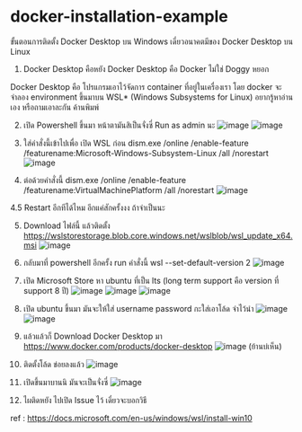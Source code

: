 # docker-installation-example
ขั้นตอนการติดตั้ง Docker Desktop บน Windows
เดี่ยวอนาคตมีของ Docker Desktop บน Linux 

1. Docker Desktop คือหยัง 
Docker Desktop คือ Docker ไม่ใช่ Doggy หยอก 

Docker Desktop คือ  โปรแกรมเอาไว้จัดการ container ที่อยู่ในเครื่องเรา 
โดย docker จะจำลอง environment ขึ้นมาบน WSL* (Windows Subsystems for Linux)
อยากรู้หาอ่านเอง หรือถามเอาละกัน ค้านพิมพ์

2. เปิด Powershell ขึ้นมา หน้าตามันสิเป็นจั่งซี่  Run as admin นะ
![image](https://user-images.githubusercontent.com/71694878/131340136-1a1f8751-a13a-4a08-973b-db28425bc4b4.png)
![image](https://user-images.githubusercontent.com/71694878/131340153-af033667-8e74-4ecb-81aa-597a291f317b.png)


3. ใส่คำสั่งนี้เข้าไปเพื่อ เปิด WSL ก่อน
dism.exe /online /enable-feature /featurename:Microsoft-Windows-Subsystem-Linux /all /norestart
![image](https://user-images.githubusercontent.com/71694878/131340297-b51d3e66-f87c-4965-9eb8-226d016469bd.png)


4. ต่อด้วยคำสั่งนี้ 
dism.exe /online /enable-feature /featurename:VirtualMachinePlatform /all /norestart
![image](https://user-images.githubusercontent.com/71694878/131340451-d9f537af-47b5-4496-be02-85c5d27c7092.png)


4.5 Restart อีกทีได้ไหม  อีกแค่สักครั้งงง   ถ้าจำเป็นนะ

5. Download ไฟล์นี้ แล้วติดตั้ง
https://wslstorestorage.blob.core.windows.net/wslblob/wsl_update_x64.msi
![image](https://user-images.githubusercontent.com/71694878/131340554-6a1991f0-e4b5-432e-a927-bd143b3b5234.png)


6. กลับมาที่ powershell อีกครั้ง run คำสั่งนี้ 
wsl --set-default-version 2
![image](https://user-images.githubusercontent.com/71694878/131340641-a6d455c0-8404-4b0c-aa9a-a24f417aa4c8.png)


7. เปิด Microsoft Store 
หา ubuntu ที่เป็น lts (long term support คือ version ที่ support 8 ปี) 
![image](https://user-images.githubusercontent.com/71694878/131340768-fdf693d1-518a-4edb-8528-3395f93b5269.png)
![image](https://user-images.githubusercontent.com/71694878/131340793-2f35fdf5-7374-44bf-b49b-5f97c7a299ee.png)
![image](https://user-images.githubusercontent.com/71694878/131340833-87112d9c-8b19-43cf-8944-df702c052293.png)


8. เปิด ubuntu ขึ้นมา มันจะให้ใส่ username password กะใส่เอาโล้ด จำไว้นำ
![image](https://user-images.githubusercontent.com/71694878/131341038-31eb883b-4318-4d60-a2e1-ca0fd4228d1e.png)
![image](https://user-images.githubusercontent.com/71694878/131341059-3720d73d-e25a-429c-9b7f-9ddd8cb46afd.png)


9. แล้วแล้วก็ Download Docker Desktop มา
https://www.docker.com/products/docker-desktop
![image](https://user-images.githubusercontent.com/71694878/131341261-f3fe86e6-044b-4bf7-a414-cf8697dbc6b4.png)
(ย้านบ่เห็น)


10. ติดตั้งโล้ด ข่อยลงแล้ว
![image](https://user-images.githubusercontent.com/71694878/131341425-a0f4a369-9e21-43fe-ae10-775186e01ee3.png)


11. เปิดขึ้นมาบานนิ มันจะเป็นจั่งซี่
![image](https://user-images.githubusercontent.com/71694878/131341490-20a85583-cc33-4eef-960b-51eab07a260b.png)


12. ไผติดหยัง ไปเปิด Issue ไว้ เดี๋ยวจะบอกวิธี

ref :
https://docs.microsoft.com/en-us/windows/wsl/install-win10

